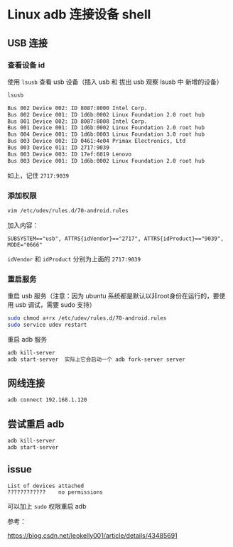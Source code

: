 # Linux adb 连接设备 shell

## USB 连接

### 查看设备 id

使用 `lsusb` 查看 usb 设备（插入 usb 和 拔出 usb 观察 lsusb 中 新增的设备）

``` sh
lsusb

Bus 002 Device 002: ID 8087:8000 Intel Corp.
Bus 002 Device 001: ID 1d6b:0002 Linux Foundation 2.0 root hub
Bus 001 Device 002: ID 8087:8008 Intel Corp.
Bus 001 Device 001: ID 1d6b:0002 Linux Foundation 2.0 root hub
Bus 004 Device 001: ID 1d6b:0003 Linux Foundation 3.0 root hub
Bus 003 Device 002: ID 0461:4e04 Primax Electronics, Ltd
Bus 003 Device 011: ID 2717:9039
Bus 003 Device 003: ID 17ef:6019 Lenovo
Bus 003 Device 001: ID 1d6b:0002 Linux Foundation 2.0 root hub
```

如上，记住 `2717:9039`

### 添加权限

``` sh
vim /etc/udev/rules.d/70-android.rules
```

加入内容：

``` text
SUBSYSTEM=="usb", ATTRS{idVendor}=="2717", ATTRS{idProduct}=="9039", MODE="0666"
```

`idVendor` 和 `idProduct` 分别为上面的 `2717:9039`

### 重启服务

重启 usb 服务（注意：因为 ubuntu 系统都是默认以非root身份在运行的，要使用 usb 调试，需要 sudo 支持）

``` sh
sudo chmod a+rx /etc/udev/rules.d/70-android.rules
sudo service udev restart
```

重启 adb 服务

``` sh
adb kill-server
adb start-server  实际上它会启动一个 adb fork-server server
```

## 网线连接

``` sh
adb connect 192.168.1.120
```

## 尝试重启 adb

``` sh
adb kill-server
adb start-server
```

## issue

```
List of devices attached 
????????????	no permissions
```

可以加上 `sudo` 权限重启 adb

参考：

https://blog.csdn.net/leokelly001/article/details/43485691